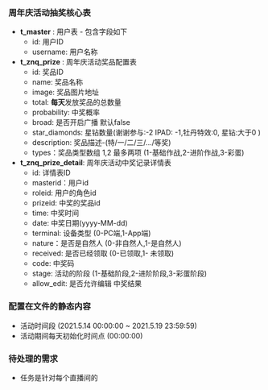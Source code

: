 
### 周年庆活动抽奖核心表
- **t_master** : 用户表 - 包含字段如下
  - id: 用户ID
  - username: 用户名称  
- **t_znq_prize** : 周年庆活动奖品配置表
  - id: 奖品ID
  - name: 奖品名称
  - image: 奖品图片地址  
  - total: **每天**发放奖品的总数量
  - probability: 中奖概率
  - broad: 是否开启广播 默认false
  - star_diamonds: 星钻数量(谢谢参与:-2 IPAD: -1,牡丹特效:0, 星钻:大于0 )
  - description: 奖品描述-(特/一/二/三/.../等奖)  
  - types：奖品类型数组 1,2 最多两项 
    (1-基础作战,2-进阶作战,3-彩蛋)
- **t_znq_prize_detail**: 周年庆活动中奖记录详情表
  - id: 详情表ID
  - masterid：用户id
  - roleid: 用户的角色id
  - prizeid: 中奖的奖品id
  - time: 中奖时间
  - date: 中奖日期(yyyy-MM-dd)
  - terminal: 设备类型 (0-PC端,1-App端)
  - nature：是否是自然人 (0-非自然人,1-是自然人)
  - received: 是否已经领取 (0-已领取,1- 未领取) 
  - code: 中奖码
  - stage: 活动的阶段 (1-基础阶段,2-进阶阶段,3-彩蛋阶段)
  - allow_edit: 是否允许编辑 中奖结果

### 配置在文件的静态内容
  - 活动时间段 (2021.5.14 00:00:00 ~ 2021.5.19 23:59:59)
  - 活动期间每天初始化时间点 (00:00:00)

### 待处理的需求
  - 任务是针对每个直播间的